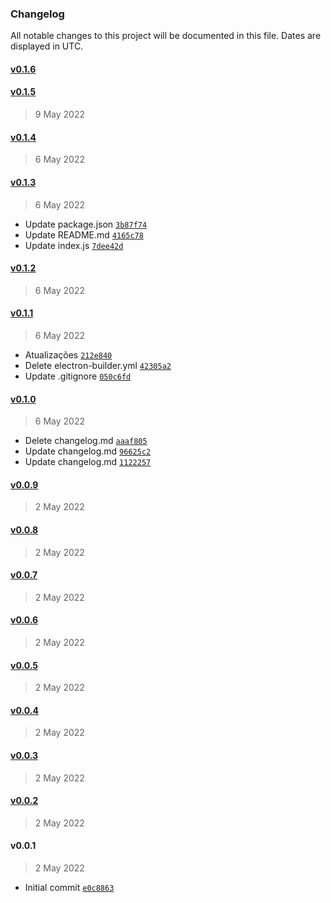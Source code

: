 ### Changelog

All notable changes to this project will be documented in this file. Dates are displayed in UTC.

#### [v0.1.6](https://github.com/psycodeliccircus/esxbrasillauncher/compare/v0.1.5...v0.1.6)

#### [v0.1.5](https://github.com/psycodeliccircus/esxbrasillauncher/compare/v0.1.4...v0.1.5)

> 9 May 2022

#### [v0.1.4](https://github.com/psycodeliccircus/esxbrasillauncher/compare/v0.1.3...v0.1.4)

> 6 May 2022

#### [v0.1.3](https://github.com/psycodeliccircus/esxbrasillauncher/compare/v0.1.2...v0.1.3)

> 6 May 2022

- Update package.json [`3b87f74`](https://github.com/psycodeliccircus/esxbrasillauncher/commit/3b87f74ce6c654e3454556cd57837a30b6787097)
- Update README.md [`4165c78`](https://github.com/psycodeliccircus/esxbrasillauncher/commit/4165c78f60e10ed53f60ffeb3d7c23815e82e61f)
- Update index.js [`7dee42d`](https://github.com/psycodeliccircus/esxbrasillauncher/commit/7dee42d6b8dd5797c201d2c7efbeee44b0ba56be)

#### [v0.1.2](https://github.com/psycodeliccircus/esxbrasillauncher/compare/v0.1.1...v0.1.2)

> 6 May 2022

#### [v0.1.1](https://github.com/psycodeliccircus/esxbrasillauncher/compare/v0.1.0...v0.1.1)

> 6 May 2022

- Atualizações [`212e840`](https://github.com/psycodeliccircus/esxbrasillauncher/commit/212e84012f0b99f1ada653dfb7406e32b865aa3b)
- Delete electron-builder.yml [`42305a2`](https://github.com/psycodeliccircus/esxbrasillauncher/commit/42305a2f4290413c4e7830a64e3ebdfc966d2799)
- Update .gitignore [`050c6fd`](https://github.com/psycodeliccircus/esxbrasillauncher/commit/050c6fd3035cfd1bc1967e421caa585667002562)

#### [v0.1.0](https://github.com/psycodeliccircus/esxbrasillauncher/compare/v0.0.9...v0.1.0)

> 6 May 2022

- Delete changelog.md [`aaaf805`](https://github.com/psycodeliccircus/esxbrasillauncher/commit/aaaf805b4d1259b7fd1444a1e3db73d367cbe3bf)
- Update changelog.md [`96625c2`](https://github.com/psycodeliccircus/esxbrasillauncher/commit/96625c2b937a9504ad542d2d39a23a94861fe56e)
- Update changelog.md [`1122257`](https://github.com/psycodeliccircus/esxbrasillauncher/commit/1122257807bc3480ca6b9639132eb97f85a5ce20)

#### [v0.0.9](https://github.com/psycodeliccircus/esxbrasillauncher/compare/v0.0.8...v0.0.9)

> 2 May 2022

#### [v0.0.8](https://github.com/psycodeliccircus/esxbrasillauncher/compare/v0.0.7...v0.0.8)

> 2 May 2022

#### [v0.0.7](https://github.com/psycodeliccircus/esxbrasillauncher/compare/v0.0.6...v0.0.7)

> 2 May 2022

#### [v0.0.6](https://github.com/psycodeliccircus/esxbrasillauncher/compare/v0.0.5...v0.0.6)

> 2 May 2022

#### [v0.0.5](https://github.com/psycodeliccircus/esxbrasillauncher/compare/v0.0.4...v0.0.5)

> 2 May 2022

#### [v0.0.4](https://github.com/psycodeliccircus/esxbrasillauncher/compare/v0.0.3...v0.0.4)

> 2 May 2022

#### [v0.0.3](https://github.com/psycodeliccircus/esxbrasillauncher/compare/v0.0.2...v0.0.3)

> 2 May 2022

#### [v0.0.2](https://github.com/psycodeliccircus/esxbrasillauncher/compare/v0.0.1...v0.0.2)

> 2 May 2022

#### v0.0.1

> 2 May 2022

- Initial commit [`e0c8863`](https://github.com/psycodeliccircus/esxbrasillauncher/commit/e0c8863c620093d5975d0d8b677830c96f0260e9)
